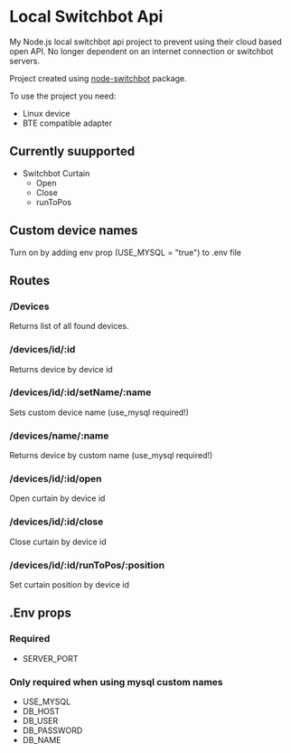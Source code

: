 # Local Switchbot Api

My Node.js local switchbot api project to prevent using their cloud based open API. No longer dependent on an internet connection or switchbot servers.

Project created using [node-switchbot](https://www.npmjs.com/package/node-switchbot) package.

To use the project you need:
- Linux device
- BTE compatible adapter

## Currently suupported
- Switchbot Curtain
    - Open
    - Close
    - runToPos

## Custom device names
Turn on by adding env prop (USE_MYSQL = "true") to .env file

## Routes

### /Devices
Returns list of all found devices.

### /devices/id/:id
Returns device by device id

### /devices/id/:id/setName/:name
Sets custom device name (use_mysql required!)

### /devices/name/:name
Returns device by custom name (use_mysql required!)

### /devices/id/:id/open
Open curtain by device id

### /devices/id/:id/close
Close curtain by device id

### /devices/id/:id/runToPos/:position
Set curtain position by device id

## .Env props

### Required
- SERVER_PORT

### Only required when using mysql custom names
- USE_MYSQL
- DB_HOST
- DB_USER
- DB_PASSWORD
- DB_NAME
